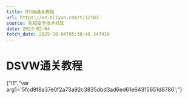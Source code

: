 ```yaml
---
title: DSVW通关教程
url: https://xz.aliyun.com/t/12103
source: 先知安全技术社区
date: 2023-02-04
fetch_date: 2025-10-04T05:38:40.347910
---
```


# DSVW通关教程

{"l1":"var arg1='5fcd9f8a37e0f2a73a92c3835dbd3ad6ed61e64315651d8786';"}
